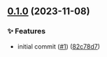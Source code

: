 ## [0.1.0](https://github.com/insurgent-lab/is-in-pr-action/compare/1a191fcc60515c65a9bf978ec1996d2d07f52599...v0.1.0) (2023-11-08)

### ✨ Features

- initial commit ([#1](https://github.com/insurgent-lab/is-in-pr-action/issues/1)) ([82c78d7](https://github.com/insurgent-lab/is-in-pr-action/commit/a24adc05e831fc6c05089f7add193d51abe22537))
